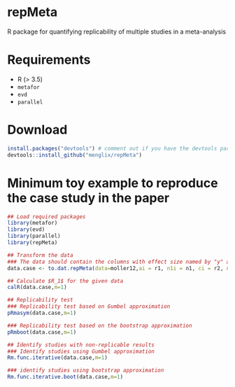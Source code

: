 # repMeta
R package for quantifying replicability of multiple studies in a meta-analysis

# Requirements

- R (> 3.5)
- `metafor`
- `evd`
- `parallel`

# Download
```R
install.packages("devtools") # comment out if you have the devtools package
devtools::install_github("menglix/repMeta")
```

# Minimum toy example to reproduce the case study in the paper

```R
## Load required packages
library(metafor) 
library(evd)
library(parallel)
library(repMeta)

## Transform the data
### The data should contain the columns with effect size named by "y" and within-study variance named by "s2" 
data.case <- to.dat.repMeta(data=moller12,ai = r1, n1i = n1, ci = r2, n2i = n2,measure="OR")

## Calculate $R_1$ for the given data
calR(data.case,m=1)

## Replicability test
### Replicability test based on Gumbel approximation
pRmasym(data.case,m=1)

### Replicability test based on the bootstrap approximation
pRmboot(data.case,m=1)

## Identify studies with non-replicable results
### Identify studies using Gumbel approximation
Rm.func.iterative(data.case,m=1)

### identify studies using bootstrap approximation
Rm.func.iterative.boot(data.case,m=1)

```
